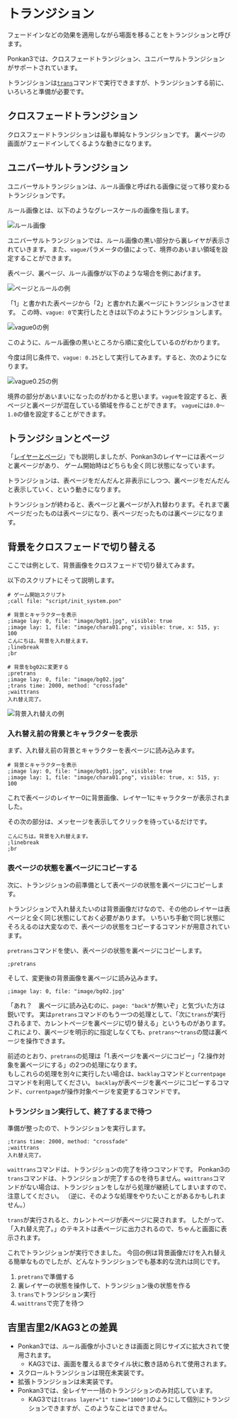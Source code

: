 # トランジション

フェードインなどの効果を適用しながら場面を移ることをトランジションと呼びます。

Ponkan3では、クロスフェードトランジション、ユニバーサルトランジションがサポートされています。

トランジションは[`trans`](../ref/command_ref.md#trans)コマンドで実行できますが、トランジションする前に、いろいろと準備が必要です。

## クロスフェードトランジション

クロスフェードトランジションは最も単純なトランジションです。
裏ページの画面がフェードインしてくるような動きになります。

## ユニバーサルトランジション

ユニバーサルトランジションは、ルール画像と呼ばれる画像に従って移り変わるトランジションです。

ルール画像とは、以下のようなグレースケールの画像を指します。

![ルール画像](image/trans_01.png)

ユニバーサルトランジションでは、ルール画像の黒い部分から裏レイヤが表示されていきます。
また、`vague`パラメータの値によって、境界のあいまい領域を設定することができます。

表ページ、裏ページ、ルール画像が以下のような場合を例にあげます。

![ページとルールの例](image/trans_02.png)

「1」と書かれた表ページから「2」と書かれた裏ページにトランジションさせます。
この時、`vague: 0`で実行したときは以下のようにトランジションします。

![vague0の例](image/trans_03.png)

このように、ルール画像の黒いところから順に変化しているのがわかります。

今度は同じ条件で、`vague: 0.25`として実行してみます。すると、次のようになります。

![vague0.25の例](image/trans_04.png)

境界の部分があいまいになったのがわかると思います。`vague`を設定すると、表ページと裏ページが混在している領域を作ることができます。
`vague`には`0.0～1.0`の値を設定することができます。

## トランジションとページ

「[レイヤーとページ](./layer.md)」でも説明しましたが、Ponkan3のレイヤーには表ページと裏ページがあり、
ゲーム開始時はどちらも全く同じ状態になっています。

トランジションは、表ページをだんだんと非表示にしつつ、裏ページをだんだんと表示していく、という動きになります。

トランジションが終わると、表ページと裏ページが入れ替わります。それまで裏ページだったものは表ページになり、表ページだったものは裏ページになります。

## 背景をクロスフェードで切り替える

ここでは例として、背景画像をクロスフェードで切り替えてみます。

以下のスクリプトにそって説明します。

```plain
# ゲーム開始スクリプト
;call file: "script/init_system.pon"

# 背景とキャラクターを表示
;image lay: 0, file: "image/bg01.jpg", visible: true
;image lay: 1, file: "image/chara01.png", visible: true, x: 515, y: 100
こんにちは。背景を入れ替えます。
;linebreak
;br

# 背景をbg02に変更する
;pretrans
;image lay: 0, file: "image/bg02.jpg"
;trans time: 2000, method: "crossfade"
;waittrans
入れ替え完了。
```

![背景入れ替えの例](image/trans_05.png)

### 入れ替え前の背景とキャラクターを表示

まず、入れ替え前の背景とキャラクターを表ページに読み込みます。

```plain
# 背景とキャラクターを表示
;image lay: 0, file: "image/bg01.jpg", visible: true
;image lay: 1, file: "image/chara01.png", visible: true, x: 515, y: 100
```

これで表ページのレイヤー0に背景画像、レイヤー1にキャラクターが表示されました。

その次の部分は、メッセージを表示してクリックを待っているだけです。

```plain
こんにちは。背景を入れ替えます。
;linebreak
;br
```

### 表ページの状態を裏ページにコピーする

次に、トランジションの前準備として表ページの状態を裏ページにコピーします。

トランジションで入れ替えたいのは背景画像だけなので、その他のレイヤーは表ページと全く同じ状態にしておく必要があります。
いちいち手動で同じ状態にそろえるのは大変なので、表ページの状態をコピーするコマンドが用意されています。

`pretrans`コマンドを使い、表ページの状態を裏ページにコピーします。

```plain
;pretrans
```

そして、変更後の背景画像を裏ページに読み込みます。

```plain
;image lay: 0, file: "image/bg02.jpg"
```

「あれ？　裏ページに読み込むのに、`page: "back"`が無いぞ」と気づいた方は鋭いです。
実は`pretrans`コマンドのもう一つの処理として、「次に`trans`が実行されるまで、カレントページを裏ページに切り替える」というものがあります。
これにより、裏ページを明示的に指定しなくても、`pretrans`～`trans`の間は裏ページを操作できます。

<div class="note">
前述のとおり、<code>pretrans</code>の処理は「1.表ページを裏ページにコピー」「2.操作対象を裏ページにする」の2つの処理になります。<br>
もしこれらの処理を別々に実行したい場合は、<code>backlay</code>コマンドと<code>currentpage</code>コマンドを利用してください。
<code>backlay</code>が表ページを裏ページにコピーするコマンド、<code>currentpage</code>が操作対象ページを変更するコマンドです。
</div>

### トランジション実行して、終了するまで待つ

準備が整ったので、トランジションを実行します。

```plain
;trans time: 2000, method: "crossfade"
;waittrans
入れ替え完了。
```

`waittrans`コマンドは、トランジションの完了を待つコマンドです。
Ponkan3の`trans`コマンドは、トランジションが完了するのを待ちません。`waittrans`コマンドがない場合は、トランジションをしながら処理が継続してしまいますので、注意してください。
（逆に、そのような処理をやりたいことがあるかもしれません。）

`trans`が実行されると、カレントページが表ページに戻されます。
したがって、「入れ替え完了。」のテキストは表ページに出力されるので、ちゃんと画面に表示されます。

これでトランジションが実行できました。
今回の例は背景画像だけを入れ替える簡単なものでしたが、どんなトランジションでも基本的な流れは同じです。

1. `pretrans`で準備する
2. 裏レイヤーの状態を操作して、トランジション後の状態を作る
3. `trans`でトランジション実行
4. `waittrans`で完了を待つ

## 吉里吉里2/KAG3との差異

- Ponkan3では、ルール画像が小さいときは画面と同じサイズに拡大されて使用されます。
    - KAG3では、画面を覆えるまでタイル状に敷き詰められて使用されます。
- スクロールトランジションは現在未実装です。
- 拡張トランジションは未実装です。
- Ponkan3では、全レイヤー一括のトランジションのみ対応しています。
    - KAG3では`[trans layer="1" time="1000"]`のようにして個別にトランジションできますが、このようなことはできません。

